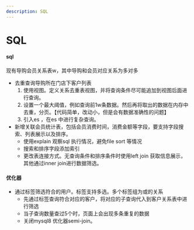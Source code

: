 ```yaml
---
description: SQL
---
```


# SQL

#### sql

现有导购会员关系表w，其中导购和会员对应关系为多对多

* 去重查询导购所在门店下客户列表
  1. 使用视图。定义关系去重表视图，并将查询条件尽可能追加到视图后面进行查询。
  2. 设置一个最大阈值，例如查询前1w条数据。然后再将取出的数据在内存中去重，分页。【代码简单，改动小，但是会有数据准确性的问题】
  3. 引入es ，在es 中进行复杂查询。
* 新增关联会员统计表，包括会员消费时间，消费金额等字段，要支持字段搜索、列表展示以及排序。
  * 使用explain 观察sql 执行情况，避免file sort 等情况
  * 搜索和排序字段添加索引
  * 更改表连接方式。无查询条件和排序条件时使用left join 获取信息展示，其他通过inner join进行数据筛选。

#### 优化器

* 通过标签筛选符合的用户。标签支持多选。多个标签组为或的关系
  * 先通过标签查询符合对应的客户，将对应的子查询代入到客户关系表中进行筛选
  * 当子查询数量查过5个时，页面上会出现多条重复的数据
  * 关闭mysql8 优化器semi-join。
